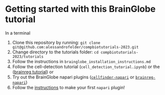 # Getting started with this BrainGlobe tutorial

In a terminal
1. Clone this repository by running: `git clone git@github.com:alessandrofelder/compbiotutorials-2023.git`
2. Change directory to the tutorials folder: `cd compbiotutorials-2023/tutorials`
3. Follow the instructions in `brainglobe_installation_instructions.md`
4. Follow the cell-detection tutorial (`cell_detection_tutorial.ipynb`) or the ([brainreg tutorial](https://docs.brainglobe.info/brainreg/tutorial)) or
5. Try out the BrainGlobe napari plugins ([`cellfinder-napari`](https://docs.brainglobe.info/cellfinder-napari/user-guide/cell-detection) or [`brainreg-napari`](https://docs.brainglobe.info/brainreg-napari/tutorial))
6. Follow the [instructions](https://napari.org/stable/plugins/first_plugin.html) to make your first `napari` plugin!

